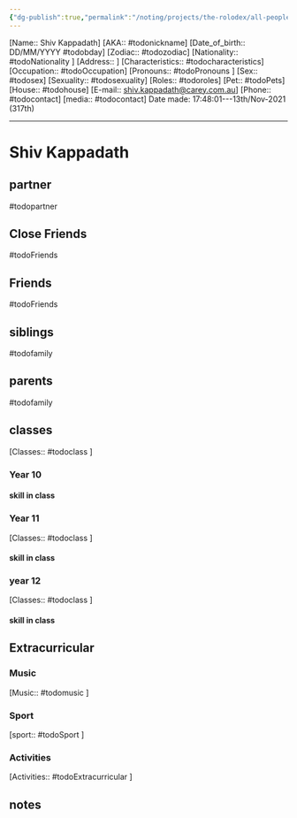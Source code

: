 ```yaml
---
{"dg-publish":true,"permalink":"/noting/projects/the-rolodex/all-people/students/shiv-kappadath/","dgHomeLink":true,"dgPassFrontmatter":false}
---
```


[Name:: Shiv Kappadath]
[AKA:: #todonickname]
[Date_of_birth:: DD/MM/YYYY #todobday] 
[Zodiac:: #todozodiac] 
[Nationality:: #todoNationality ]
[Address:: ]
[Characteristics::  #todocharacteristics]
[Occupation:: #todoOccupation]
[Pronouns:: #todoPronouns ]
[Sex:: #todosex]
[Sexuality:: #todosexuality]
[Roles:: #todoroles]
[Pet:: #todoPets]
[House:: #todohouse]
[E-mail:: <shiv.kappadath@carey.com.au>]
[Phone:: #todocontact]
[media:: #todocontact]
Date made: 17:48:01---13th/Nov-2021 (317th) 

---
# Shiv Kappadath
## partner
#todopartner
## Close Friends
#todoFriends
## Friends
#todoFriends
## siblings
#todofamily
## parents
#todofamily
## classes
[Classes:: #todoclass ]
### Year 10
#### skill in class
### Year 11
[Classes:: #todoclass ]
#### skill in class
### year 12
[Classes:: #todoclass ]
#### skill in class
## Extracurricular
### Music
[Music:: #todomusic ]
### Sport
[sport:: #todoSport ]
### Activities
[Activities:: #todoExtracurricular ]
## notes

